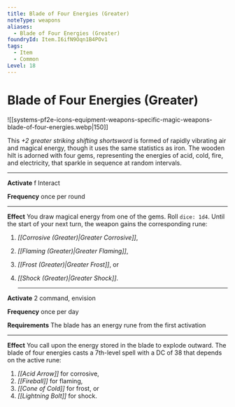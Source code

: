 ```yaml
---
title: Blade of Four Energies (Greater)
noteType: weapons
aliases:
  - Blade of Four Energies (Greater)
foundryId: Item.I6ifN9Oqn1B4POv1
tags:
  - Item
  - Common
Level: 18
---
```


# Blade of Four Energies (Greater)
![[systems-pf2e-icons-equipment-weapons-specific-magic-weapons-blade-of-four-energies.webp|150]]

This _+2 greater striking shifting shortsword_ is formed of rapidly vibrating air and magical energy, though it uses the same statistics as iron. The wooden hilt is adorned with four gems, representing the energies of acid, cold, fire, and electricity, that sparkle in sequence at random intervals.

* * *

**Activate** f Interact

**Frequency** once per round

* * *

**Effect** You draw magical energy from one of the gems. Roll `dice: 1d4`. Until the start of your next turn, the weapon gains the corresponding rune:

1.  _[[Corrosive (Greater)|Greater Corrosive]]_,
2.  _[[Flaming (Greater)|Greater Flaming]]_,
3.  _[[Frost (Greater)|Greater Frost]]_, or
4.  _[[Shock (Greater)|Greater Shock]]_.
    
    * * *
    

**Activate** 2 command, envision

**Frequency** once per day

**Requirements** The blade has an energy rune from the first activation

* * *

**Effect** You call upon the energy stored in the blade to explode outward. The blade of four energies casts a 7th-level spell with a DC of 38 that depends on the active rune:

1.  _[[Acid Arrow]]_ for corrosive,
2.  _[[Fireball]]_ for flaming,
3.  _[[Cone of Cold]]_ for frost, or
4.  _[[Lightning Bolt]]_ for shock.
